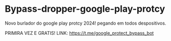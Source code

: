 # Bypass-dropper-google-play-protcy
Novo burlador do google play protcy 2024! pegando em todos despositivos.

PRIMIRA VEZ E GRATIS!
LINK:
https://t.me/google_protect_bypass_bot
